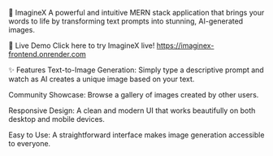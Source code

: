 🎨 ImagineX
A powerful and intuitive MERN stack application that brings your words to life by transforming text prompts into stunning, AI-generated images.

🚀 Live Demo
Click here to try ImagineX live!
https://imaginex-frontend.onrender.com

✨ Features
Text-to-Image Generation: Simply type a descriptive prompt and watch as AI creates a unique image based on your text.

Community Showcase: Browse a gallery of images created by other users.

Responsive Design: A clean and modern UI that works beautifully on both desktop and mobile devices.

Easy to Use: A straightforward interface makes image generation accessible to everyone.
